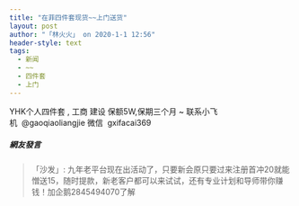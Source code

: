 ```yaml
---
title: "在菲四件套现货~~上门送货"
layout: post
author: "「林火火」 on 2020-1-1 12:56"
header-style: text
tags:
  - 新闻
  - ~~
  - 四件套
  - 上门
---
```


 YHK个人四件套 , 工商 建设 
 保额5W,保期三个月 ~ 
 联系小飞机&nbsp;&nbsp;@gaoqiaoliangjie
 微信&nbsp;&nbsp;gxifacai369

##### 網友發言 
> 「沙发」:
>  九年老平台现在出活动了，只要新会原只要过来注册首冲20就能憎送15，随时提款，新老客户都可以来试试，还有专业计划和导师带你赚钱！加企鹅2845494070了解


